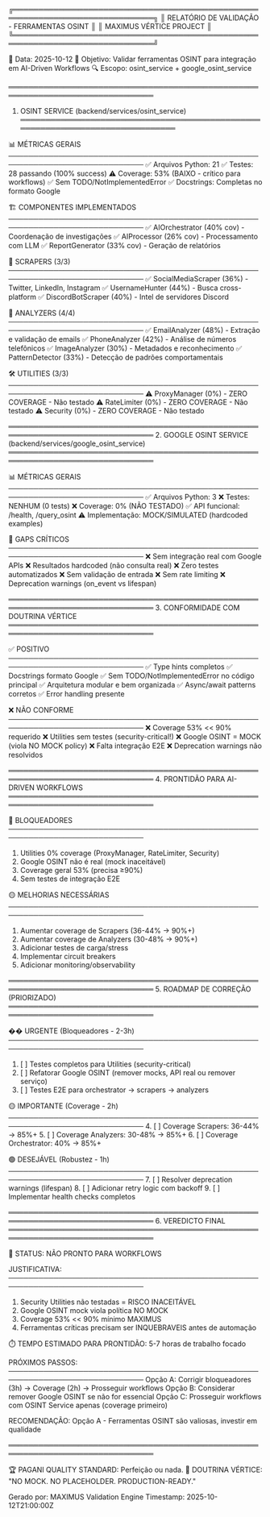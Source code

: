 ╔══════════════════════════════════════════════════════════════════════════════╗
║                   RELATÓRIO DE VALIDAÇÃO - FERRAMENTAS OSINT                 ║
║                          MAXIMUS VÉRTICE PROJECT                             ║
╚══════════════════════════════════════════════════════════════════════════════╝

📅 Data: 2025-10-12
🎯 Objetivo: Validar ferramentas OSINT para integração em AI-Driven Workflows
🔍 Escopo: osint_service + google_osint_service

═══════════════════════════════════════════════════════════════════════════════
1. OSINT SERVICE (backend/services/osint_service)
═══════════════════════════════════════════════════════════════════════════════

📊 MÉTRICAS GERAIS
─────────────────────────────────────────────────────────────────────────────
✅ Arquivos Python: 21
✅ Testes: 28 passando (100% success)
⚠️  Coverage: 53% (BAIXO - crítico para workflows)
✅ Sem TODO/NotImplementedError
✅ Docstrings: Completas no formato Google

🏗️  COMPONENTES IMPLEMENTADOS
─────────────────────────────────────────────────────────────────────────────
✅ AIOrchestrator (40% cov)     - Coordenação de investigações
✅ AIProcessor (26% cov)         - Processamento com LLM
✅ ReportGenerator (33% cov)     - Geração de relatórios

📡 SCRAPERS (3/3)
─────────────────────────────────────────────────────────────────────────────
✅ SocialMediaScraper (36%)     - Twitter, LinkedIn, Instagram
✅ UsernameHunter (44%)          - Busca cross-platform
✅ DiscordBotScraper (40%)       - Intel de servidores Discord

🔬 ANALYZERS (4/4)
─────────────────────────────────────────────────────────────────────────────
✅ EmailAnalyzer (48%)           - Extração e validação de emails
✅ PhoneAnalyzer (42%)           - Análise de números telefônicos
✅ ImageAnalyzer (30%)           - Metadados e reconhecimento
✅ PatternDetector (33%)         - Detecção de padrões comportamentais

🛠️  UTILITIES (3/3)
─────────────────────────────────────────────────────────────────────────────
⚠️  ProxyManager (0%)            - ZERO COVERAGE - Não testado
⚠️  RateLimiter (0%)             - ZERO COVERAGE - Não testado
⚠️  Security (0%)                - ZERO COVERAGE - Não testado

═══════════════════════════════════════════════════════════════════════════════
2. GOOGLE OSINT SERVICE (backend/services/google_osint_service)
═══════════════════════════════════════════════════════════════════════════════

📊 MÉTRICAS GERAIS
─────────────────────────────────────────────────────────────────────────────
✅ Arquivos Python: 3
❌ Testes: NENHUM (0 tests)
❌ Coverage: 0% (NÃO TESTADO)
✅ API funcional: /health, /query_osint
⚠️  Implementação: MOCK/SIMULATED (hardcoded examples)

🚨 GAPS CRÍTICOS
─────────────────────────────────────────────────────────────────────────────
❌ Sem integração real com Google APIs
❌ Resultados hardcoded (não consulta real)
❌ Zero testes automatizados
❌ Sem validação de entrada
❌ Sem rate limiting
❌ Deprecation warnings (on_event vs lifespan)

═══════════════════════════════════════════════════════════════════════════════
3. CONFORMIDADE COM DOUTRINA VÉRTICE
═══════════════════════════════════════════════════════════════════════════════

✅ POSITIVO
─────────────────────────────────────────────────────────────────────────────
✅ Type hints completos
✅ Docstrings formato Google
✅ Sem TODO/NotImplementedError no código principal
✅ Arquitetura modular e bem organizada
✅ Async/await patterns corretos
✅ Error handling presente

❌ NÃO CONFORME
─────────────────────────────────────────────────────────────────────────────
❌ Coverage 53% << 90% requerido
❌ Utilities sem testes (security-critical!)
❌ Google OSINT = MOCK (viola NO MOCK policy)
❌ Falta integração E2E
❌ Deprecation warnings não resolvidos

═══════════════════════════════════════════════════════════════════════════════
4. PRONTIDÃO PARA AI-DRIVEN WORKFLOWS
═══════════════════════════════════════════════════════════════════════════════

🔴 BLOQUEADORES
─────────────────────────────────────────────────────────────────────────────
1. Utilities 0% coverage (ProxyManager, RateLimiter, Security)
2. Google OSINT não é real (mock inaceitável)
3. Coverage geral 53% (precisa ≥90%)
4. Sem testes de integração E2E

🟡 MELHORIAS NECESSÁRIAS
─────────────────────────────────────────────────────────────────────────────
1. Aumentar coverage de Scrapers (36-44% → 90%+)
2. Aumentar coverage de Analyzers (30-48% → 90%+)
3. Adicionar testes de carga/stress
4. Implementar circuit breakers
5. Adicionar monitoring/observability

═══════════════════════════════════════════════════════════════════════════════
5. ROADMAP DE CORREÇÃO (PRIORIZADO)
═══════════════════════════════════════════════════════════════════════════════

�� URGENTE (Bloqueadores - 2-3h)
─────────────────────────────────────────────────────────────────────────────
1. [ ] Testes completos para Utilities (security-critical)
2. [ ] Refatorar Google OSINT (remover mocks, API real ou remover serviço)
3. [ ] Testes E2E para orchestrator → scrapers → analyzers

🟡 IMPORTANTE (Coverage - 2h)
─────────────────────────────────────────────────────────────────────────────
4. [ ] Coverage Scrapers: 36-44% → 85%+
5. [ ] Coverage Analyzers: 30-48% → 85%+
6. [ ] Coverage Orchestrator: 40% → 85%+

🟢 DESEJÁVEL (Robustez - 1h)
─────────────────────────────────────────────────────────────────────────────
7. [ ] Resolver deprecation warnings (lifespan)
8. [ ] Adicionar retry logic com backoff
9. [ ] Implementar health checks completos

═══════════════════════════════════════════════════════════════════════════════
6. VEREDICTO FINAL
═══════════════════════════════════════════════════════════════════════════════

🚫 STATUS: NÃO PRONTO PARA WORKFLOWS

JUSTIFICATIVA:
─────────────────────────────────────────────────────────────────────────────
1. Security Utilities não testadas = RISCO INACEITÁVEL
2. Google OSINT mock viola política NO MOCK
3. Coverage 53% << 90% mínimo MAXIMUS
4. Ferramentas críticas precisam ser INQUEBRAVEIS antes de automação

⏱️  TEMPO ESTIMADO PARA PRONTIDÃO: 5-7 horas de trabalho focado

PRÓXIMOS PASSOS:
─────────────────────────────────────────────────────────────────────────────
Opção A: Corrigir bloqueadores (3h) → Coverage (2h) → Prosseguir workflows
Opção B: Considerar remover Google OSINT se não for essencial
Opção C: Prosseguir workflows com OSINT Service apenas (coverage primeiro)

RECOMENDAÇÃO: Opção A - Ferramentas OSINT são valiosas, investir em qualidade

═══════════════════════════════════════════════════════════════════════════════

🏆 PAGANI QUALITY STANDARD: Perfeição ou nada.
💎 DOUTRINA VÉRTICE: "NO MOCK. NO PLACEHOLDER. PRODUCTION-READY."

Gerado por: MAXIMUS Validation Engine
Timestamp: 2025-10-12T21:00:00Z
